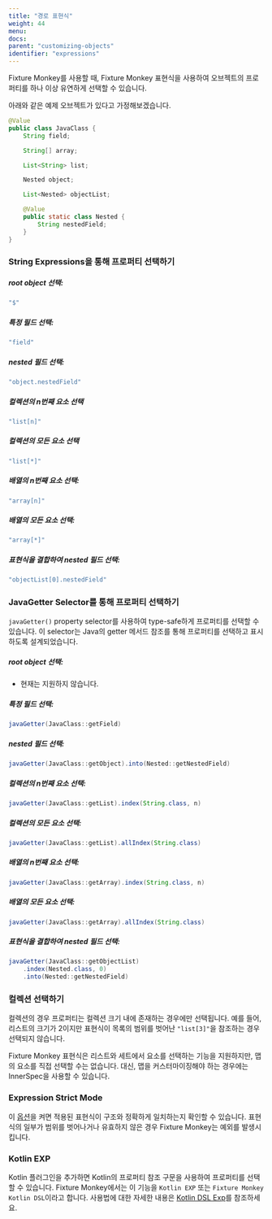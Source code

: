 ```yaml
---
title: "경로 표현식"
weight: 44
menu:
docs:
parent: "customizing-objects"
identifier: "expressions"
---
```


Fixture Monkey를 사용할 때, Fixture Monkey 표현식을 사용하여 오브젝트의 프로퍼티를 하나 이상 유연하게 선택할 수 있습니다.

아래와 같은 예제 오브젝트가 있다고 가정해보겠습니다.

```java
@Value
public class JavaClass {
    String field;

    String[] array;

    List<String> list;

    Nested object;

    List<Nested> objectList;

    @Value
    public static class Nested {
        String nestedField;
    }
}
```

### String Expressions을 통해 프로퍼티 선택하기

##### root object 선택:
```java
"$"
```

##### 특정 필드 선택:
```java
"field"
```

##### nested 필드 선택:
```java
"object.nestedField"
```

##### 컬렉션의 n번째 요소 선택
```java
"list[n]"
```

##### 컬렉션의 모든 요소 선택
```java
"list[*]"
```

##### 배열의 n번째 요소 선택:
```java
"array[n]"
```

##### 배열의 모든 요소 선택:
```java
"array[*]"
```

##### 표현식을 결합하여 nested 필드 선택:
```java
"objectList[0].nestedField"
```

### JavaGetter Selector를 통해 프로퍼티 선택하기

`javaGetter()` property selector를 사용하여 type-safe하게 프로퍼티를 선택할 수 있습니다.
이 selector는 Java의 getter 메서드 참조를 통해 프로퍼티를 선택하고 표시하도록 설계되었습니다.


##### root object 선택:
- 현재는 지원하지 않습니다.

##### 특정 필드 선택:
```java
javaGetter(JavaClass::getField)
```

##### nested 필드 선택:
```java
javaGetter(JavaClass::getObject).into(Nested::getNestedField)
```

##### 컬렉션의 n번째 요소 선택:
```java
javaGetter(JavaClass::getList).index(String.class, n)
```

##### 컬렉션의 모든 요소 선택:
```java
javaGetter(JavaClass::getList).allIndex(String.class)
```

##### 배열의 n번째 요소 선택:
```java
javaGetter(JavaClass::getArray).index(String.class, n)
```

##### 배열의 모든 요소 선택:
```java
javaGetter(JavaClass::getArray).allIndex(String.class)
```


##### 표현식을 결합하여 nested 필드 선택:
```java
javaGetter(JavaClass::getObjectList)
    .index(Nested.class, 0)
    .into(Nested::getNestedField)
```


### 컬렉션 선택하기 

컬렉션의 경우 프로퍼티는 컬렉션 크기 내에 존재하는 경우에만 선택됩니다. 예를 들어, 리스트의 크기가 2이지만 표현식이 목록의 범위를 벗어난 `"list[3]"`을 참조하는 경우 선택되지 않습니다.

Fixture Monkey 표현식은 리스트와 세트에서 요소를 선택하는 기능을 지원하지만, 맵의 요소를 직접 선택할 수는 없습니다. 대신, 맵을 커스터마이징해야 하는 경우에는 InnerSpec을 사용할 수 있습니다.


### Expression Strict Mode

이 [옵션](../../fixture-monkey-options/customization-options/#expression-strict-mode)을 켜면 적용된 표현식이 구조와 정확하게 일치하는지 확인할 수 있습니다. 표현식의 일부가 범위를 벗어나거나 유효하지 않은 경우 Fixture Monkey는 예외를 발생시킵니다.

### Kotlin EXP

Kotlin 플러그인을 추가하면 Kotlin의 프로퍼티 참조 구문을 사용하여 프로퍼티를 선택할 수 있습니다. Fixture Monkey에서는 이 기능을 `Kotlin EXP` 또는 `Fixture Monkey Kotlin DSL`이라고 합니다. 사용법에 대한 자세한 내용은 [Kotlin DSL Exp](../../plugins/kotlin-plugin/kotlin-exp)를 참조하세요. 
